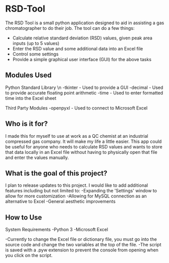 # RSD-Tool
The RSD Tool is a small python application designed to aid in assisting a gas chromatographer to do their job. The tool can do a few things:

  - Calculate relative standard deviation (RSD) values, given peak area inputs (up to 5 values)
  - Enter the RSD value and some additional data into an Excel file
  - Control some settings
  - Provide a simple graphical user interface (GUI) for the above tasks
  

## Modules Used

Python Standard Library \n
  -tkinter - Used to provide a GUI
  -decimal - Used to provide accurate floating point arithmetic
  -time - Used to enter formatted time into the Excel sheet 

Third Party Modules
-openpyxl - Used to connect to Microsoft Excel

## Who is it for?

I made this for myself to use at work as a QC chemist at an industrial compressed gas company. It will make my life a little easier. This app could be useful for anyone who needs to calculate RSD values and wants to store that data locally in an Excel file without having to physically open that file and enter the values manually.

## What is the goal of this project?

I plan to release updates to this project. I would like to add additional features including but not limited to:
  -Expanding the 'Settings' window to allow for more customization
  -Allowing for MySQL connection as an alternative to Excel
  -General aesthetic improvements 

## How to Use

System Requirements
  -Python 3
  -Microsoft Excel

-Currently to change the Excel file or dictionary file, you must go into the source code and change the two variables at the top of the file.
-The script is saved with a .pyw extension to prevent the console from opening when you click on the script.
